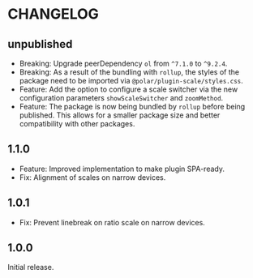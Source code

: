 # CHANGELOG

## unpublished

- Breaking: Upgrade peerDependency `ol` from `^7.1.0` to `^9.2.4`.
- Breaking: As a result of the bundling with `rollup`, the styles of the package need to be imported via `@polar/plugin-scale/styles.css`.
- Feature: Add the option to configure a scale switcher via the new configuration parameters `showScaleSwitcher` and `zoomMethod`.
- Feature: The package is now being bundled by `rollup` before being published. This allows for a smaller package size and better compatibility with other packages.

## 1.1.0

- Feature: Improved implementation to make plugin SPA-ready.
- Fix: Alignment of scales on narrow devices.

## 1.0.1

- Fix: Prevent linebreak on ratio scale on narrow devices.

## 1.0.0

Initial release.
